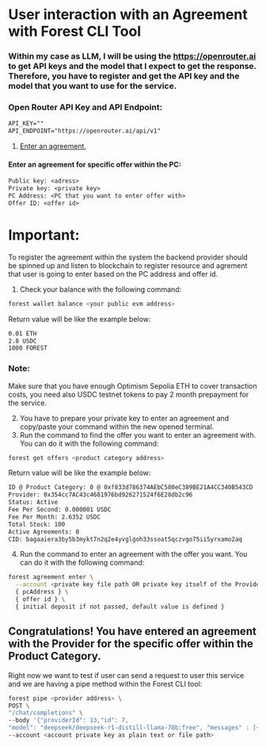 # User interaction with an Agreement with Forest CLI Tool

### Within my case as LLM, I will be using the https://openrouter.ai to get API keys and the model that I expect to get the response. Therefore, you have to register and get the API key and the model that you want to use for the service.

### Open Router API Key and API Endpoint:

```txt
API_KEY=""
API_ENDPOINT="https://openrouter.ai/api/v1"
```

1. [Enter an agreement](#1-enter-an-agreement-for-specific-offer-within-the-pc),

#### Enter an agreement for specific offer within the PC:

```txt
Public key: <adress>
Private key: <private key>
PC Address: <PC that you want to enter offer with>
Offer ID: <offer id>
```

# Important:

To register the agreement within the system the backend provider should be spinned up and listen to blockchain to register resource and agrement that user is going to enter based on the
PC address and offer id.

1. Check your balance with the following command:

```sh
forest wallet balance <your public evm address>
```

Return value will be like the example below:

```txt
0.01 ETH
2.8 USDC
1000 FOREST
```

### Note:

Make sure that you have enough Optimism Sepolia ETH to cover transaction costs, you need also USDC testnet tokens to
pay 2 month prepayment for the service.

2. You have to prepare your private key to enter an agreement and copy/paste your command within the new opened terminal.
3. Run the command to find the offer you want to enter an agreement with. You can do it with the following command:

```sh
forest get offers <product category address>
```

Return value will be like the example below:

```txt
ID @ Product Category: 0 @ 0xf833d786374AEbC580eC389BE21A4CC340B543CD
Provider: 0x354cc7AC43c4681976bd926271524f6E28db2c96
Status: Active
Fee Per Second: 0.000001 USDC
Fee Per Month: 2.6352 USDC
Total Stock: 100
Active Agreements: 0
CID: bagaaiera3by5b3mykt7n2q2e4yvglgoh33ssoat5qczvgo75ii5yrxamo2aq
```

4. Run the command to enter an agreement with the offer you want. You can do it with the following command:

```sh
forest agreement enter \
  --account <private key file path OR private key itself of the Provider account> \
  { pcAddress } \
  { offer id } \
  { initial deposit if not passed, default value is defined }
```

## Congratulations! You have entered an agreement with the Provider for the specific offer within the Product Category.

Right now we want to test if user can send a request to user this service and we are having a pipe method within the Forest CLI tool:

```sh
forest pipe <provider address> \
POST \
"/chat/completions" \
--body '{"providerId": 13,"id": 7,
"model": "deepseek/deepseek-r1-distill-llama-70b:free", "messages" : [{"role": "user","content": "Say hello world" } ], "pc": "0xf833d786374AEbC580eC389BE21A4CC340B543CD" }' \
--account <account private key as plain text or file path>
```
